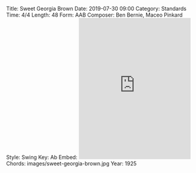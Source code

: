 Title: Sweet Georgia Brown
Date: 2019-07-30 09:00
Category: Standards
Time: 4/4
Length: 48
Form: AAB
Composer: Ben Bernie, Maceo Pinkard
Style: Swing
Key: Ab
Embed: <iframe src="https://open.spotify.com/embed/user/thatdavidmiller/playlist/7bsPVndA9Bp4YqvyxLB2xK" width="300" height="380" frameborder="0" allowtransparency="true" allow="encrypted-media"></iframe>
Chords: images/sweet-georgia-brown.jpg
Year: 1925
